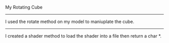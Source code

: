 My Rotating Cube
_______________________________________________________________

I used the rotate method on my model to maniuplate the cube. 

_______________________________________________________________

I created a shader method to load the shader into a file then return a char *. 
